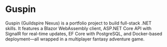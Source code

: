 # Guspin
Guspin (Guildspire Nexus) is a portfolio project to build full-stack .NET skills. It features a Blazor WebAssembly client, ASP.NET Core API with SignalR for real-time updates, EF Core with PostgreSQL, and Docker-based deployment—all wrapped in a multiplayer fantasy adventure game.
